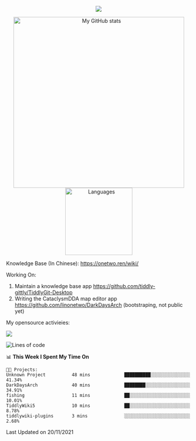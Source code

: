 <a href="https://github.com/linonetwo">
    <p align="center">
        <img src="https://github-profile-trophy.vercel.app/?username=linonetwo&column=7&theme=onedark"/>
    </p>
</a>
<a align="center" href="https://github.com/linonetwo">
  <p align="center">
    <img src="https://github-readme-stats.vercel.app/api?username=linonetwo&show_icons=true&count_private=true" alt="My GitHub stats" width="465"/>
    <img src="https://github-readme-stats.vercel.app/api/top-langs/?username=linonetwo&layout=compact&langs_count=10" alt="Languages" height="183">
  </p>
</a>

Knowledge Base (In Chinese): https://onetwo.ren/wiki/

Working On: 

1. Maintain a knowledge base app https://github.com/tiddly-gittly/TiddlyGit-Desktop
1. Writing the CataclysmDDA map editor app https://github.com/linonetwo/DarkDaysArch (bootstraping, not public yet)

My opensource activieies:

![](https://visitor-badge.glitch.me/badge?page_id=linonetwo.linonetwo)

<!--START_SECTION:waka-->
![Lines of code](https://img.shields.io/badge/From%20Hello%20World%20I%27ve%20Written-2.5%20million%20lines%20of%20code-blue)

📊 **This Week I Spent My Time On** 

```text
🐱‍💻 Projects: 
Unknown Project          48 mins             ██████████░░░░░░░░░░░░░░░   41.34% 
DarkDaysArch             40 mins             ████████░░░░░░░░░░░░░░░░░   34.91% 
fishing                  11 mins             ██░░░░░░░░░░░░░░░░░░░░░░░   10.01% 
TiddlyWiki5              10 mins             ██░░░░░░░░░░░░░░░░░░░░░░░   8.78% 
tiddlywiki-plugins       3 mins              ░░░░░░░░░░░░░░░░░░░░░░░░░   2.68%

```


 Last Updated on 20/11/2021
<!--END_SECTION:waka-->
